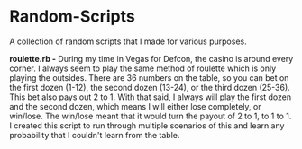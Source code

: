 # Random-Scripts
A collection of random scripts that I made for various purposes.

**roulette.rb -** During my time in Vegas for Defcon, the casino is around every corner. I always seem to play the same method of roulette which is only playing the outsides. There are 36 numbers on the table, so you can bet on the first dozen (1-12), the second dozen (13-24), or the third dozen (25-36). This bet also pays out 2 to 1. With that said, I always will play the first dozen and the second dozen, which means I will either lose completely, or win/lose. The win/lose meant that it would turn the payout of 2 to 1, to 1 to 1. I created this script to run through multiple scenarios of this and learn any probability that I couldn't learn from the table. 
